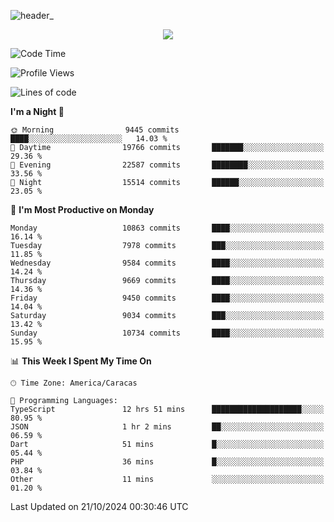 ![header_](https://github.com/user-attachments/assets/4010d822-ccdc-4198-b608-18c773338d18)


<p align="center">
  <a href="http://www.github.com/thevacs">
    <img src="https://github-readme-streak-stats.herokuapp.com/?user=thevacs&stroke=ffffff&background=1c1917&ring=0891b2&fire=0891b2&currStreakNum=ffffff&currStreakLabel=0891b2&sideNums=ffffff&sideLabels=ffffff&dates=ffffff&hide_border=true" />
  </a>
</p>

<!--START_SECTION:waka-->
![Code Time](http://img.shields.io/badge/Code%20Time-2%2C983%20hrs%2049%20mins-blue)

![Profile Views](http://img.shields.io/badge/Profile%20Views-0-blue)

![Lines of code](https://img.shields.io/badge/From%20Hello%20World%20I%27ve%20Written-9.9%20million%20lines%20of%20code-blue)

**I'm a Night 🦉** 

```text
🌞 Morning                9445 commits        ████░░░░░░░░░░░░░░░░░░░░░   14.03 % 
🌆 Daytime                19766 commits       ███████░░░░░░░░░░░░░░░░░░   29.36 % 
🌃 Evening                22587 commits       ████████░░░░░░░░░░░░░░░░░   33.56 % 
🌙 Night                  15514 commits       ██████░░░░░░░░░░░░░░░░░░░   23.05 % 
```
📅 **I'm Most Productive on Monday** 

```text
Monday                   10863 commits       ████░░░░░░░░░░░░░░░░░░░░░   16.14 % 
Tuesday                  7978 commits        ███░░░░░░░░░░░░░░░░░░░░░░   11.85 % 
Wednesday                9584 commits        ████░░░░░░░░░░░░░░░░░░░░░   14.24 % 
Thursday                 9669 commits        ████░░░░░░░░░░░░░░░░░░░░░   14.36 % 
Friday                   9450 commits        ████░░░░░░░░░░░░░░░░░░░░░   14.04 % 
Saturday                 9034 commits        ███░░░░░░░░░░░░░░░░░░░░░░   13.42 % 
Sunday                   10734 commits       ████░░░░░░░░░░░░░░░░░░░░░   15.95 % 
```


📊 **This Week I Spent My Time On** 

```text
🕑︎ Time Zone: America/Caracas

💬 Programming Languages: 
TypeScript               12 hrs 51 mins      ████████████████████░░░░░   80.95 % 
JSON                     1 hr 2 mins         ██░░░░░░░░░░░░░░░░░░░░░░░   06.59 % 
Dart                     51 mins             █░░░░░░░░░░░░░░░░░░░░░░░░   05.44 % 
PHP                      36 mins             █░░░░░░░░░░░░░░░░░░░░░░░░   03.84 % 
Other                    11 mins             ░░░░░░░░░░░░░░░░░░░░░░░░░   01.20 % 
```


 Last Updated on 21/10/2024 00:30:46 UTC
<!--END_SECTION:waka-->
